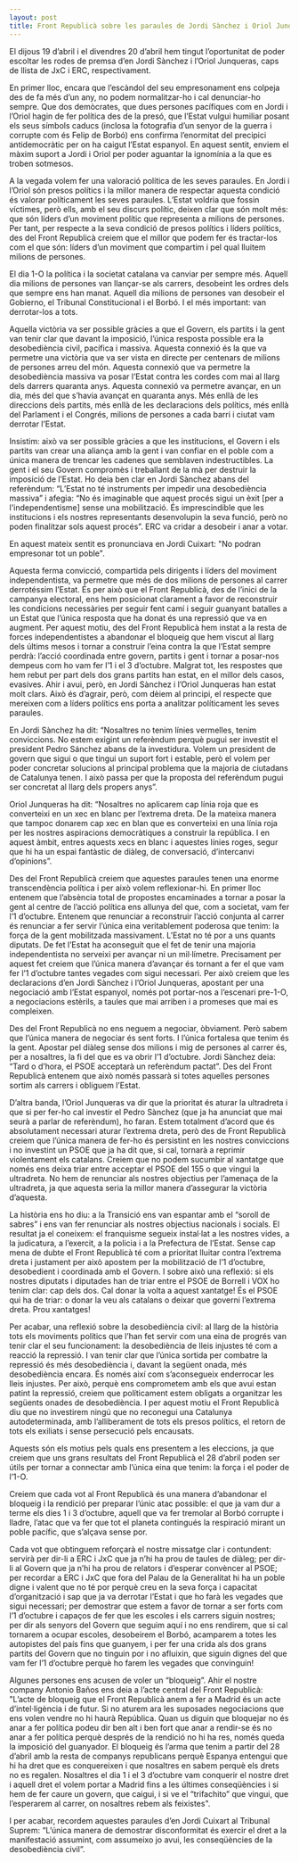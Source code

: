 ```yaml
---
layout: post
title: Front Republicà sobre les paraules de Jordi Sànchez i Oriol Junqueras
---
```


El dijous 19 d’abril i el divendres 20 d’abril hem tingut l’oportunitat de poder escoltar les rodes de premsa d’en Jordi Sànchez i l’Oriol Junqueras, caps de llista de JxC i ERC, respectivament. 

En primer lloc, encara que l’escàndol del seu empresonament ens colpeja des de fa més d’un any, no podem normalitzar-ho i cal denunciar-ho sempre. Que dos demòcrates, que dues persones pacífiques com en Jordi i l’Oriol hagin de fer política des de la presó, que l’Estat vulgui humiliar posant els seus símbols caducs (inclosa la fotografia d’un senyor de la guerra i corrupte com és Felip de Borbó) ens confirma l’enormitat del precipici antidemocràtic per on ha caigut l’Estat espanyol. En aquest sentit, enviem el màxim suport a Jordi i Oriol per poder aguantar la ignomínia a la que es troben sotmesos. 

A la vegada volem fer una valoració política de les seves paraules. En Jordi i l’Oriol són presos polítics i la millor manera de respectar aquesta condició és valorar políticament les seves paraules. L’Estat voldria que fossin víctimes, però ells, amb el seu discurs polític, deixen clar que són molt més: que són líders d’un moviment polític que representa a milions de persones. Per tant, per respecte a la seva condició de presos polítics i líders polítics, des del Front Republicà creiem que el millor que podem fer és tractar-los com el que són: líders d’un moviment que compartim i pel qual lluitem milions de persones. 

El dia 1-O la política i la societat catalana va canviar per sempre més. Aquell dia milions de persones van llançar-se als carrers, desobeint les ordres dels que sempre ens han manat. Aquell dia milions de persones van desobeir el Gobierno, el Tribunal Constitucional i el Borbó. I el més important: van derrotar-los a tots. 

Aquella victòria va ser possible gràcies a que el Govern, els partits i la gent van tenir clar que davant la imposició, l’única resposta possible era la desobediència civil, pacífica i massiva. Aquesta connexió és la que va permetre una victòria que va ser vista en directe per centenars de milions de persones arreu del món. Aquesta connexió que va permetre la desobediència massiva va posar l’Estat contra les cordes com mai al llarg dels darrers quaranta anys. Aquesta connexió va permetre avançar, en un dia, més del que s’havia avançat en quaranta anys. Més enllà de les direccions dels partits, més enllà de les declaracions dels polítics, més enllà del Parlament i el Congrés, milions de persones a cada barri i ciutat vam derrotar l’Estat. 

Insistim: això va ser possible gràcies a que les institucions, el Govern i els partits van crear una aliança amb la gent i van confiar en el poble com a única manera de trencar les cadenes que semblaven indestructibles. La gent i el seu Govern compromès i treballant de la mà per destruir la imposició de l’Estat. Ho deia ben clar en Jordi Sànchez abans del referèndum: “L’Estat no té instruments per impedir una desobediència massiva” i afegia: “No és imaginable que aquest procés sigui un èxit [per a l'independentisme] sense una mobilització. És imprescindible que les institucions i els nostres representants desenvolupin la seva funció, però no poden finalitzar sols aquest procés”. ERC va cridar a desobeir i anar a votar. 

En aquest mateix sentit es pronunciava en Jordi Cuixart:  "No podran empresonar tot un poble".

Aquesta ferma convicció, compartida pels dirigents i líders del moviment independentista, va permetre que més de dos milions de persones al carrer derrotéssim l’Estat. És per això que el Front Republicà, des de l’inici de la campanya electoral, ens hem posicionat clarament a favor de reconstruir les condicions necessàries per seguir fent camí i seguir guanyant batalles a un Estat que l’única resposta que ha donat és una repressió que va en augment. Per aquest motiu, des del Front Republicà hem instat a la resta de forces independentistes a abandonar el bloqueig que hem viscut al llarg dels últims mesos i tornar a construir l’eina contra la que l’Estat sempre perdrà: l’acció coordinada entre govern, partits i gent i tornar a posar-nos dempeus com ho vam fer l’1 i el 3 d’octubre. Malgrat tot, les respostes que hem rebut per part dels dos grans partits han estat, en el millor dels casos, evasives. Ahir i avui, però, en Jordi Sànchez i l’Oriol Junqueras han estat molt clars. Això és d’agrair, però, com dèiem al principi, el respecte que mereixen com a líders polítics ens porta a analitzar políticament les seves paraules. 

En Jordi Sànchez ha dit: “Nosaltres no tenim línies vermelles, tenim conviccions. No estem exigint un referèndum perquè pugui ser investit el president Pedro Sánchez abans de la investidura. Volem un president de govern que sigui o que tingui un suport fort i estable, però el volem per poder concretar solucions al principal problema que la majoria de ciutadans de Catalunya tenen. I això passa per que la proposta del referèndum pugui ser concretat al llarg dels propers anys”.

Oriol Junqueras ha dit: “Nosaltres no aplicarem cap línia roja que es converteixi en un xec en blanc per l’extrema dreta. De la mateixa manera que tampoc donarem cap xec en blan que es converteixi en una línia roja per les nostres aspiracions democràtiques a construir la república. I en aquest àmbit, entres aquests xecs en blanc i aquestes línies roges, segur que hi ha un espai fantàstic de diàleg, de conversació, d’intercanvi d’opinions”.

Des del Front Republicà creiem que aquestes paraules tenen una enorme transcendència política i per això volem reflexionar-hi. En primer lloc entenem que l’absència total de propostes encaminades a tornar a posar la gent al centre de l’acció política ens allunya del que, com a societat, vam fer l’1 d’octubre. Entenem que renunciar a reconstruir l’acció conjunta al carrer és renunciar a fer servir l’única eina veritablement poderosa que tenim: la força de la gent mobilitzada massivament. L’Estat no té por a uns quants diputats. De fet l’Estat ha aconseguit que el fet de tenir una majoria independentista no serveixi per avançar ni un mil·límetre. Precisament per aquest fet creiem que l’única manera d’avançar és tornant a fer el que vam fer l’1 d’octubre tantes vegades com sigui necessari. Per això creiem que les declaracions d’en Jordi Sànchez i l’Oriol Junqueras, apostant per una negociació amb l’Estat espanyol, només pot portar-nos a l’escenari pre-1-O, a negociacions estèrils, a taules que mai arriben i a promeses que mai es compleixen.

Des del Front Republicà no ens neguem a negociar, òbviament. Però sabem que l’única manera de negociar és sent forts. I l’única fortalesa que tenim és la gent. Apostar pel diàleg sense dos milions i mig de persones al carrer és, per a nosaltres, la fi del que es va obrir l’1 d’octubre. Jordi Sànchez deia: “Tard o d’hora, el PSOE acceptarà un referèndum pactat”. Des del Front Republicà entenem que això només passarà si totes aquelles persones sortim als carrers i obliguem l’Estat. 

D’altra banda, l’Oriol Junqueras va dir que la prioritat és aturar la ultradreta i que si per fer-ho cal investir el Pedro Sànchez (que ja ha anunciat que mai seurà a parlar de referèndum), ho faran. Estem totalment d’acord que és absolutament necessari aturar l’extrema dreta, però des de Front Republicà creiem que l’única manera de fer-ho és persistint en les nostres conviccions i no investint un PSOE que ja ha dit que, si cal, tornarà a reprimir violentament els catalans. Creiem que no podem sucumbir al xantatge que només ens deixa triar entre acceptar el PSOE del 155 o que vingui la ultradreta. No hem de renunciar als nostres objectius per l’amenaça de la ultradreta, ja que aquesta seria la millor manera d’assegurar la victòria d’aquesta.

La història ens ho diu: a la Transició ens van espantar amb el “soroll de sabres” i ens van fer renunciar als nostres objectius nacionals i socials. El resultat ja el coneixem: el franquisme segueix instal·lat a les nostres vides, a la judicatura, a l’exercit, a la policia i a la Prefectura de l’Estat. Sense cap mena de dubte el Front Republicà té com a prioritat lluitar contra l’extrema dreta i justament per això apostem per la mobilització de l’1 d’octubre, desobedient i coordinada amb el Govern. I sobre això una reflexió: si els nostres diputats i diputades han de triar entre el PSOE de Borrell i VOX ho tenim clar: cap dels dos. Cal donar la volta a aquest xantatge! És el PSOE qui ha de triar: o donar la veu als catalans o deixar que governi l’extrema dreta. Prou xantatges! 

Per acabar, una reflexió sobre la desobediència civil: al llarg de la història tots els moviments polítics que l’han fet servir com una eina de progrés van tenir clar el seu funcionament: la desobediència de lleis injustes té com a reacció la repressió. I van tenir clar que l’única sortida per combatre la repressió és més desobediència i, davant la següent onada, més desobediència encara. És només així com s’aconsegueix enderrocar les lleis injustes. Per això, perquè ens comprometem amb els que avui estan patint la repressió, creiem que políticament estem obligats a organitzar les següents onades de desobediència. I per aquest motiu el Front Republicà diu que no investirem ningú que no reconegui una Catalunya autodeterminada, amb l’alliberament de tots els presos polítics, el retorn de tots els exiliats i sense persecució pels encausats. 

Aquests són els motius pels quals ens presentem a les eleccions, ja que creiem que uns grans resultats del Front Republicà el 28 d’abril poden ser útils per tornar a connectar amb l’única eina que tenim: la força i el poder de l’1-O. 

Creiem que cada vot al Front Republicà és una manera d’abandonar el bloqueig i la rendició per preparar l’únic atac possible: el que ja vam dur a terme els dies 1 i 3 d’octubre, aquell que va fer tremolar al Borbó corrupte i lladre, l’atac que va fer que tot el planeta contingués la respiració mirant un poble pacífic, que s’alçava sense por.

Cada vot que obtinguem reforçarà el nostre missatge clar i contundent: servirà per dir-li a ERC i JxC que ja n’hi ha prou de taules de diàleg; per dir-li al Govern que ja n’hi ha prou de relators i d’esperar convèncer al PSOE; per recordar a ERC i JxC que fora del Palau de la Generalitat hi ha un poble digne i valent que no té por perquè creu en la seva força i capacitat d’organització i sap que ja va derrotar l’Estat i que ho farà les vegades que sigui necessari; per demostrar que estem a favor de tornar a ser forts com l’1 d’octubre i capaços de fer que les escoles i els carrers siguin nostres; per dir als senyors del Govern que seguim aquí i no ens rendirem, que si cal tornarem a ocupar escoles, desobeirem el Borbó, acamparem a totes les autopistes del país fins que guanyem, i per fer una crida als dos grans partits del Govern que no tinguin por i no afluixin, que siguin dignes del que vam fer l’1 d’octubre perquè ho farem les vegades que convinguin!

Algunes persones ens acusen de voler un “bloqueig”. Ahir el nostre company Antonio Baños ens deia a l’acte central del Front Republicà: "L’acte de bloqueig que el Front Republicà anem a fer a Madrid és un acte d’intel·ligència i de futur. Si no aturem ara les suposades negociacions que ens volen vendre no hi haurà República. Quan us diguin que bloquejar no és anar a fer política podeu dir ben alt i ben fort que anar a rendir-se és no anar a fer política perquè després de la rendició no hi ha res, només queda la imposició del guanyador. El bloqueig és l’arma que tenim a partir del 28 d’abril amb la resta de companys republicans perquè Espanya entengui que hi ha dret que es conquereixen i que nosaltres en sabem perquè els drets no es regalen. Nosaltres el dia 1 i el 3 d’octubre vam conquerir el nostre dret i aquell dret el volem portar a Madrid fins a les últimes conseqüències i si hem de fer caure un govern, que caigui, i si ve el “trifachito” que vingui, que l’esperarem al carrer, on nosaltres rebem als feixistes".

I per acabar, recordem aquestes paraules d’en Jordi Cuixart al Tribunal Suprem: “L’única manera de demostrar disconformitat és exercir el dret a la manifestació assumint, com assumeixo jo avui, les conseqüències de la desobediència civil”.